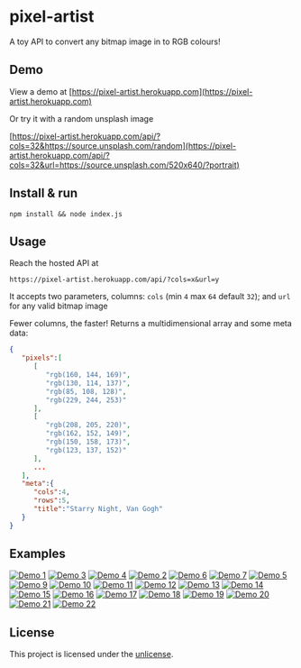 # pixel-artist

A toy API to convert any bitmap image in to RGB colours!

## Demo

View a demo at [https://pixel-artist.herokuapp.com](https://pixel-artist.herokuapp.com)

Or try it with a random unsplash image

[https://pixel-artist.herokuapp.com/api/?cols=32&https://source.unsplash.com/random](https://pixel-artist.herokuapp.com/api/?cols=32&url=https://source.unsplash.com/520x640/?portrait)

## Install & run

```
npm install && node index.js
```

## Usage

Reach the hosted API at

```
https://pixel-artist.herokuapp.com/api/?cols=x&url=y
```

It accepts two parameters, columns: `cols` (min `4` max `64` default `32`); and `url` for any valid bitmap image

Fewer columns, the faster! Returns a multidimensional array and some meta data:

```json
{
   "pixels":[
      [
         "rgb(160, 144, 169)",
         "rgb(130, 114, 137)",
         "rgb(85, 108, 128)",
         "rgb(229, 244, 253)"
      ],
      [
         "rgb(208, 205, 220)",
         "rgb(162, 152, 149)",
         "rgb(150, 158, 173)",
         "rgb(123, 137, 152)"
      ],
      ...
   ],
   "meta":{
      "cols":4,
      "rows":5,
      "title":"Starry Night, Van Gogh"
   }
}
```

## Examples

[![Demo 1](public/screengrabs/thumbs/demo_1.png)](public/screengrabs/demo_1.png)
[![Demo 3](public/screengrabs/thumbs/demo_3.png)](public/screengrabs/demo_3.png)
[![Demo 4](public/screengrabs/thumbs/demo_4.png)](public/screengrabs/demo_4.png)
[![Demo 2](public/screengrabs/thumbs/demo_2.png)](public/screengrabs/demo_2.png)
[![Demo 6](public/screengrabs/thumbs/demo_6.png)](public/screengrabs/demo_6.png)
[![Demo 7](public/screengrabs/thumbs/demo_7.png)](public/screengrabs/demo_7.png)
[![Demo 5](public/screengrabs/thumbs/demo_5.png)](public/screengrabs/demo_5.png)
[![Demo 9](public/screengrabs/thumbs/demo_9.png)](public/screengrabs/demo_9.png)
[![Demo 10](public/screengrabs/thumbs/demo_10.png)](public/screengrabs/demo_10.png)
[![Demo 11](public/screengrabs/thumbs/demo_11.png)](public/screengrabs/demo_11.png)
[![Demo 12](public/screengrabs/thumbs/demo_12.png)](public/screengrabs/demo_12.png)
[![Demo 13](public/screengrabs/thumbs/demo_13.png)](public/screengrabs/demo_13.png)
[![Demo 14](public/screengrabs/thumbs/demo_14.png)](public/screengrabs/demo_14.png)
[![Demo 15](public/screengrabs/thumbs/demo_15.png)](public/screengrabs/demo_15.png)
[![Demo 16](public/screengrabs/thumbs/demo_16.png)](public/screengrabs/demo_16.png)
[![Demo 17](public/screengrabs/thumbs/demo_17.png)](public/screengrabs/demo_17.png)
[![Demo 18](public/screengrabs/thumbs/demo_18.png)](public/screengrabs/demo_18.png)
[![Demo 19](public/screengrabs/thumbs/demo_19.png)](public/screengrabs/demo_19.png)
[![Demo 20](public/screengrabs/thumbs/demo_20.png)](public/screengrabs/demo_20.png)
[![Demo 21](public/screengrabs/thumbs/demo_21.png)](public/screengrabs/demo_21.png)
[![Demo 22](public/screengrabs/thumbs/demo_22.png)](public/screengrabs/demo_22.png)

## License

This project is licensed under the [unlicense](https://unlicense.org/).
